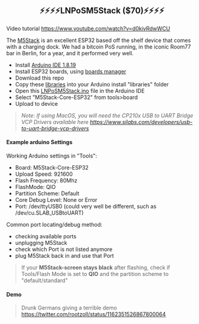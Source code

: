 
<h2 align="center">
⚡⚡⚡⚡LNPoSM5Stack ($70)⚡⚡⚡⚡
</h2>

Video tutorial <a href="https://www.youtube.com/watch?v=d0kivRdwWCU">https://www.youtube.com/watch?v=d0kivRdwWCU</a>

The <a href="https://shop.m5stack.com/products/face?variant=17290437623898">M5Stack</a> is an excellent ESP32 based off the shelf device that comes with a charging dock. We had a bitcoin PoS running, in the iconic Room77 bar in Berlin, for a year, and it performed very well.

- Install <a href="https://www.arduino.cc/en/software">Arduino IDE 1.8.19</a>
- Install ESP32 boards, using <a href="https://docs.espressif.com/projects/arduino-esp32/en/latest/installing.html#installing-using-boards-manager">boards manager</a>
- Download this repo
- Copy these <a href="libraries">libraries</a> into your Arduino install "libraries" folder
- Open this <a href="LNPoSM5Stack.ino">LNPoSM5Stack.ino</a> file in the Arduino IDE
- Select "M5Stack-Core-ESP32" from tools>board
- Upload to device

> _Note: If using MacOS, you will need the CP210x USB to UART Bridge VCP Drivers available here https://www.silabs.com/developers/usb-to-uart-bridge-vcp-drivers_

#### Example arduino Settings

Working Arduino settings in "Tools":
- Board: M5Stack-Core-ESP32
- Upload Speed: 921600
- Flash Frequency: 80Mhz
- FlashMode: QIO
- Partition Scheme: Default
- Core Debug Level: None or Error
- Port: /dev/ttyUSB0 (could very well be different, such as /dev/cu.SLAB_USBtoUART) 

Common port locating/debug method: 
  - checking available ports
  - unplugging M5Stack
  - check which Port is not listed anymore
  - plug M5Stack back in and use that Port

> If your **M5Stack-screen stays black**  after flashing, check if Tools/Flash Mode is set to **QIO** and the partition scheme to "default/standard"
> 
#### Demo
> Drunk Germans giving a terrible demo https://twitter.com/rootzoll/status/1162351526867800064
